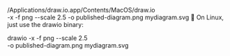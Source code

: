 
/Applications/draw.io.app/Contents/MacOS/draw.io \
    -x -f png --scale 2.5 -o published-diagram.png mydiagram.svg
🐧 On Linux, just use the drawio binary:

drawio -x -f png --scale 2.5 \
    -o published-diagram.png mydiagram.svg
